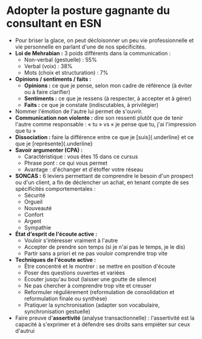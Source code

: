 # Adopter la posture gagnante du consultant en ESN

- Pour briser la glace, on peut décloisonner un peu vie professionnelle
et vie personnelle en parlant d'une de nos spécificités.
- **Loi de Mehrabian :** 3 poids différents dans la communication :
    -  Non-verbal (gestuelle) : 55%
    -  Verbal (voix) : 38%
    -  Mots (choix et structuration) : 7%
- **Opinions / sentiments / faits :**
    -  **Opinions :** ce que je pense, selon mon cadre de référence (à
éviter ou à faire clarifier)
    -  **Sentiments :** ce que je ressens (à respecter, à accepter et à
gérer)
    -  **Faits :** ce que je constate (indiscutables, à privilégier)
- Nommer l'émotion de l'autre lui permet de s'ouvrir.
- **Communication non violente :** dire son ressenti plutôt que de tenir
l'autre comme responsable : « tu » vs « je pense que tu, j'ai
l'impression que tu »
- **Dissociation :** faire la différence entre ce que je
[suis]{.underline} et ce que je [représente]{.underline}
- **Savoir argumenter (CPA) :**
    -  Caractéristique : vous êtes 15 dans ce cursus
    -  Phrase pont : ce qui vous permet
    -  Avantage : d'échanger et d'étoffer votre réseau
- **SONCAS :** 6 leviers permettant de comprendre le besoin d'un
prospect ou d'un client, a fin de déclencher un achat, en tenant compte
de ses spécificités comportementales :
    -  Sécurité
    -  Orgueil
    -  Nouveauté
    -  Confort
    -  Argent
    -  Sympathie
- **État d'esprit de l'écoute active :**
    -  Vouloir s'intéresser vraiment à l'autre
    -  Accepter de prendre son temps (si je n'ai pas le temps, je le dis)
    -  Partir sans a priori et ne pas vouloir comprendre trop vite
- **Techniques de l'écoute active :**
    -  Être concentré et le montrer : se mettre en position d'écoute
    -  Poser des questions ouvertes et variées
    -  Écouter jusqu'au bout (laisser une goutte de silence)
    -  Ne pas chercher à comprendre trop vite et creuser
    -  Reformuler régulièrement (reformulation de consolidation et reformulation finale ou synthèse)
    -  Pratiquer la synchronisation (adapter son vocabulaire, synchronisation gestuelle)
- Faire preuve d'**assertivité** (analyse transactionnelle) : l'assertivité est la capacité à s'exprimer et à défendre ses droits sans empiéter sur ceux d'autrui